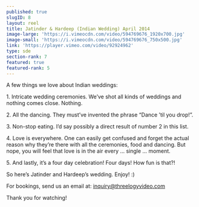 ```yaml
---
published: true
slugID: 8
layout: reel
title: Jatinder & Hardeep (Indian Wedding) April 2014
image-large: 'https://i.vimeocdn.com/video/594769676_1920x700.jpg'
image-small: 'https://i.vimeocdn.com/video/594769676_750x500.jpg'
link: 'https://player.vimeo.com/video/92924962'
type: sde
section-rank: 7
featured: true
featured-rank: 5
---
```

A few things we love about Indian weddings:

<p>1. Intricate wedding ceremonies. We’ve shot all kinds of weddings and nothing comes close. Nothing.</p>
<p>2. All the dancing. They must’ve invented the phrase “Dance ’til you drop!”.</p>
<p>3. Non-stop eating. I’d say possibly a direct result of number 2 in this list.</p>
<p>4. Love is everywhere. One can easily get confused and forget the actual reason why they’re there with all the ceremonies, food and dancing. But nope, you will feel that love is in the air every … single … moment.</p>
<p>5. And lastly, it’s a four day celebration! Four days! How fun is that?!</p>

So here’s Jatinder and Hardeep’s wedding. Enjoy! :)

For bookings, send us an email at: inquiry@threelogyvideo.com

Thank you for watching! 
